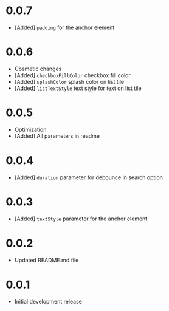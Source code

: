 # 0.0.7
- [Added] `padding` for the anchor element

# 0.0.6
- Cosmetic changes
- [Added] `checkboxFillColor` checkbox fill color
- [Added] `splashColor` splash color on list tile
- [Added] `listTextStyle` text style for text on list tile

# 0.0.5
- Optimization
- [Added] All parameters in readme

# 0.0.4
- [Added] `duration` parameter for debounce in search option

# 0.0.3
- [Added] `textStyle` parameter for the anchor element

# 0.0.2
- Updated README.md file

# 0.0.1
- Initial development release
